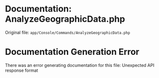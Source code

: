 # Documentation: AnalyzeGeographicData.php

Original file: `app/Console/Commands/AnalyzeGeographicData.php`

# Documentation Generation Error

There was an error generating documentation for this file: Unexpected API response format